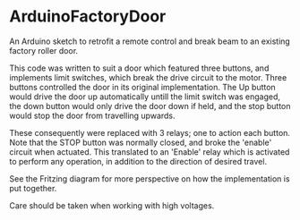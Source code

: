 # ArduinoFactoryDoor
An Arduino sketch to retrofit a remote control and break beam to an existing factory roller door. 

This code was written to suit a door which featured three buttons, and implements limit switches, which break the drive circuit to the motor. Three buttons controlled the door in its original implementation. The Up button would drive the door up automatically untill the limit switch was engaged, the down button would only drive the door down if held, and the stop button would stop the door from travelling upwards. 

These consequently were replaced with 3 relays; one to action each button. Note that the STOP button was normally closed, and broke the 'enable' circuit when actuated. This translated to an 'Enable' relay which is activated to perform any operation, in addition to the direction of desired travel. 

See the Fritzing diagram for more perspective on how the implementation is put together. 

Care should be taken when working with high voltages.